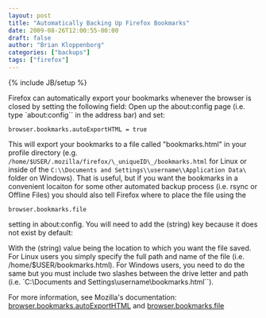 ```yaml
---
layout: post
title: "Automatically Backing Up Firefox Bookmarks"
date: 2009-08-26T12:00:55-00:00
draft: false
author: "Brian Kloppenborg"
categories: ["backups"]
tags: ["firefox"]
---
```

{% include JB/setup %}

Firefox can automatically export your bookmarks whenever the browser is closed
by setting the following field: Open up the about:config page (i.e. type
`about:config`` in the address bar) and set: 

    browser.bookmarks.autoExportHTML = true

This will export your bookmarks to a file called "bookmarks.html" in your
profile directory (e.g. 
`/home/$USER/.mozilla/firefox/\_uniqueID\_/bookmarks.html` 
for Linux or inside of the 
`C:\\Documents and Settings\\username\\Application Data\`
folder on Windows). That is useful, but if you want the bookmarks in a
convenient locaiton for some other automated backup process (i.e. rsync or
Offline Files) you should also tell Firefox where to place the file using the

    browser.bookmarks.file 
    
setting in about:config. You will need to add the (string) key because it does 
not exist by default:

With the (string) value being the location to which you want the file saved. For
Linux users you simply specify the full path and name of the file (i.e.
/home/$USER/bookmarks.html). For Windows users, you need to do the same but you
must include two slashes between the drive letter and path (i.e. 
`C:\Documents and Settings\username\bookmarks.html``). 

For more information, see Mozilla's documentation:
[browser.bookmarks.autoExportHTML](http://kb.mozillazine.org/Browser.bookmarks.autoExportHTML)
and [browser.bookmarks.file](http://kb.mozillazine.org/Browser.bookmarks.file)
